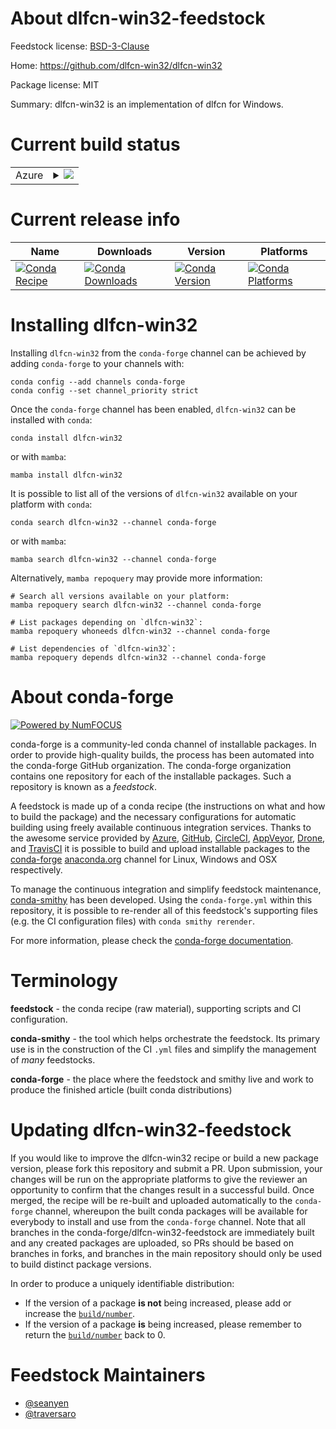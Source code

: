 About dlfcn-win32-feedstock
===========================

Feedstock license: [BSD-3-Clause](https://github.com/conda-forge/dlfcn-win32-feedstock/blob/main/LICENSE.txt)

Home: https://github.com/dlfcn-win32/dlfcn-win32

Package license: MIT

Summary: dlfcn-win32 is an implementation of dlfcn for Windows.

Current build status
====================


<table>
    
  <tr>
    <td>Azure</td>
    <td>
      <details>
        <summary>
          <a href="https://dev.azure.com/conda-forge/feedstock-builds/_build/latest?definitionId=8118&branchName=main">
            <img src="https://dev.azure.com/conda-forge/feedstock-builds/_apis/build/status/dlfcn-win32-feedstock?branchName=main">
          </a>
        </summary>
        <table>
          <thead><tr><th>Variant</th><th>Status</th></tr></thead>
          <tbody><tr>
              <td>win_64</td>
              <td>
                <a href="https://dev.azure.com/conda-forge/feedstock-builds/_build/latest?definitionId=8118&branchName=main">
                  <img src="https://dev.azure.com/conda-forge/feedstock-builds/_apis/build/status/dlfcn-win32-feedstock?branchName=main&jobName=win&configuration=win%20win_64_" alt="variant">
                </a>
              </td>
            </tr>
          </tbody>
        </table>
      </details>
    </td>
  </tr>
</table>

Current release info
====================

| Name | Downloads | Version | Platforms |
| --- | --- | --- | --- |
| [![Conda Recipe](https://img.shields.io/badge/recipe-dlfcn--win32-green.svg)](https://anaconda.org/conda-forge/dlfcn-win32) | [![Conda Downloads](https://img.shields.io/conda/dn/conda-forge/dlfcn-win32.svg)](https://anaconda.org/conda-forge/dlfcn-win32) | [![Conda Version](https://img.shields.io/conda/vn/conda-forge/dlfcn-win32.svg)](https://anaconda.org/conda-forge/dlfcn-win32) | [![Conda Platforms](https://img.shields.io/conda/pn/conda-forge/dlfcn-win32.svg)](https://anaconda.org/conda-forge/dlfcn-win32) |

Installing dlfcn-win32
======================

Installing `dlfcn-win32` from the `conda-forge` channel can be achieved by adding `conda-forge` to your channels with:

```
conda config --add channels conda-forge
conda config --set channel_priority strict
```

Once the `conda-forge` channel has been enabled, `dlfcn-win32` can be installed with `conda`:

```
conda install dlfcn-win32
```

or with `mamba`:

```
mamba install dlfcn-win32
```

It is possible to list all of the versions of `dlfcn-win32` available on your platform with `conda`:

```
conda search dlfcn-win32 --channel conda-forge
```

or with `mamba`:

```
mamba search dlfcn-win32 --channel conda-forge
```

Alternatively, `mamba repoquery` may provide more information:

```
# Search all versions available on your platform:
mamba repoquery search dlfcn-win32 --channel conda-forge

# List packages depending on `dlfcn-win32`:
mamba repoquery whoneeds dlfcn-win32 --channel conda-forge

# List dependencies of `dlfcn-win32`:
mamba repoquery depends dlfcn-win32 --channel conda-forge
```


About conda-forge
=================

[![Powered by
NumFOCUS](https://img.shields.io/badge/powered%20by-NumFOCUS-orange.svg?style=flat&colorA=E1523D&colorB=007D8A)](https://numfocus.org)

conda-forge is a community-led conda channel of installable packages.
In order to provide high-quality builds, the process has been automated into the
conda-forge GitHub organization. The conda-forge organization contains one repository
for each of the installable packages. Such a repository is known as a *feedstock*.

A feedstock is made up of a conda recipe (the instructions on what and how to build
the package) and the necessary configurations for automatic building using freely
available continuous integration services. Thanks to the awesome service provided by
[Azure](https://azure.microsoft.com/en-us/services/devops/), [GitHub](https://github.com/),
[CircleCI](https://circleci.com/), [AppVeyor](https://www.appveyor.com/),
[Drone](https://cloud.drone.io/welcome), and [TravisCI](https://travis-ci.com/)
it is possible to build and upload installable packages to the
[conda-forge](https://anaconda.org/conda-forge) [anaconda.org](https://anaconda.org/)
channel for Linux, Windows and OSX respectively.

To manage the continuous integration and simplify feedstock maintenance,
[conda-smithy](https://github.com/conda-forge/conda-smithy) has been developed.
Using the ``conda-forge.yml`` within this repository, it is possible to re-render all of
this feedstock's supporting files (e.g. the CI configuration files) with ``conda smithy rerender``.

For more information, please check the [conda-forge documentation](https://conda-forge.org/docs/).

Terminology
===========

**feedstock** - the conda recipe (raw material), supporting scripts and CI configuration.

**conda-smithy** - the tool which helps orchestrate the feedstock.
                   Its primary use is in the construction of the CI ``.yml`` files
                   and simplify the management of *many* feedstocks.

**conda-forge** - the place where the feedstock and smithy live and work to
                  produce the finished article (built conda distributions)


Updating dlfcn-win32-feedstock
==============================

If you would like to improve the dlfcn-win32 recipe or build a new
package version, please fork this repository and submit a PR. Upon submission,
your changes will be run on the appropriate platforms to give the reviewer an
opportunity to confirm that the changes result in a successful build. Once
merged, the recipe will be re-built and uploaded automatically to the
`conda-forge` channel, whereupon the built conda packages will be available for
everybody to install and use from the `conda-forge` channel.
Note that all branches in the conda-forge/dlfcn-win32-feedstock are
immediately built and any created packages are uploaded, so PRs should be based
on branches in forks, and branches in the main repository should only be used to
build distinct package versions.

In order to produce a uniquely identifiable distribution:
 * If the version of a package **is not** being increased, please add or increase
   the [``build/number``](https://docs.conda.io/projects/conda-build/en/latest/resources/define-metadata.html#build-number-and-string).
 * If the version of a package **is** being increased, please remember to return
   the [``build/number``](https://docs.conda.io/projects/conda-build/en/latest/resources/define-metadata.html#build-number-and-string)
   back to 0.

Feedstock Maintainers
=====================

* [@seanyen](https://github.com/seanyen/)
* [@traversaro](https://github.com/traversaro/)

